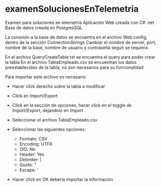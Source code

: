 # examenSolucionesEnTelemetria
 Examen para soluciones en telemetria
Aplicación Web creada con C# .net
Base de datos creada en PostgresSQL

La conexión a la base de datos se encuentra en el archivo Web.config, dentro de la sección ConnectionStrings
Cambiar el nombre de server, port, nombre de la base, nombre de usuario y contraseña segun se requiera

En el archivo QueryCreateTable.txt se encuentra el query para poder crear la tabla
En el archivo TablaEmpleado.csv se encuentran los datos preestablecidos de la tabla, no son necesarios para su funcionalidad

Para importar este archivo es necesario:

* Hacer click derecho sobre la tabla a modificar

* Click en Import/Export

* Click en la sección de opciones, hacer click en el toggle de Import/Export, dejandolo en Import

* Seleccionar el archivo TablaEmpleado.csv

* Seleccionar las siguientes opciones:

	* Formato: CSV
	* Encoding: UTF8
	* OID: No
	* Header: Yes
	* Delimiter: |
	* Quote: "
	* Escape: '
  
* Hacer click en OK debería importar la información

